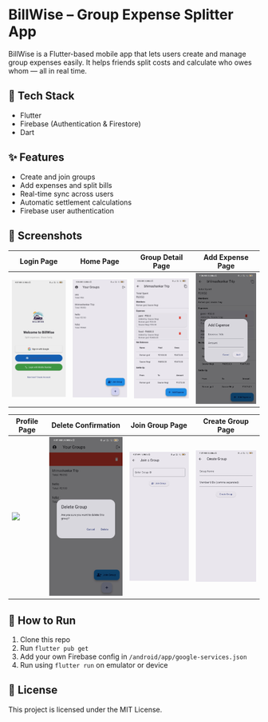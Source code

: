 # BillWise – Group Expense Splitter App

BillWise is a Flutter-based mobile app that lets users create and manage group expenses easily. It helps friends split costs and calculate who owes whom — all in real time.

## 🔧 Tech Stack
- Flutter
- Firebase (Authentication & Firestore)
- Dart

## ✨ Features
- Create and join groups
- Add expenses and split bills
- Real-time sync across users
- Automatic settlement calculations
- Firebase user authentication

## 📸 Screenshots

| Login Page | Home Page | Group Detail Page | Add Expense Page |
|------------|-----------|-------------------|------------------|
| <img src="screenshots/login_page.jpg" width="220"/> | <img src="screenshots/home_page.jpg" width="220"/> | <img src="screenshots/group_detail_page.jpg" width="220"/> | <img src="screenshots/add_expense_page.jpg" width="220"/> |

| Profile Page | Delete Confirmation | Join Group Page | Create Group Page |
|--------------|---------------------|------------------|-------------------|
| <img src="screenshots/profiel_page.jpg" width="220"/> | <img src="screenshots/delete.jpg" width="220"/> | <img src="screenshots/join_group_page.jpg" width="220"/> | <img src="screenshots/create_group_page.jpg" width="220"/> |



## 🚀 How to Run
1. Clone this repo
2. Run `flutter pub get`
3. Add your own Firebase config in `/android/app/google-services.json`
4. Run using `flutter run` on emulator or device

## 📎 License
This project is licensed under the MIT License.
